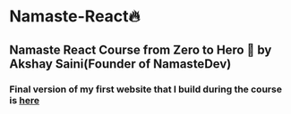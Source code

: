 # Namaste-React🔥

## Namaste React Course from Zero to Hero 🚀 by Akshay Saini(Founder of NamasteDev)

### Final version of my first website that I build during the course is [here](https://urbantastes.netlify.app/)
